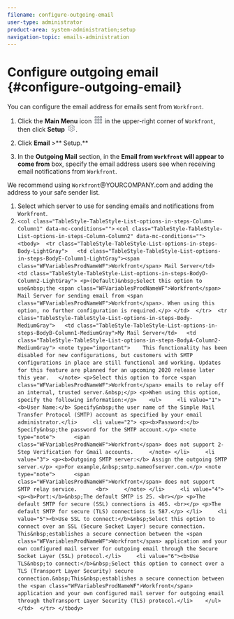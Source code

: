 ```yaml
---
filename: configure-outgoing-email
user-type: administrator
product-area: system-administration;setup
navigation-topic: emails-administration
---
```





# Configure outgoing email {#configure-outgoing-email}

You can configure the email address for emails sent from `Workfront`.



1. Click the **Main Menu** icon ![](assets/main-menu-icon.png) in the upper-right corner of `Workfront`, then click **Setup** ![](assets/setup-gear-icon.png).

1. Click **Email** >** Setup.**






1.  In the **Outgoing Mail** section, in the **Email from `Workfront` will appear to come from** box, specify the email address users see when receiving email notifications from `Workfront`.  



   We recommend using  `Workfront`@YOURCOMPANY.com and adding the address to your safe sender list.

1. Select which server to use for sending emails and notifications from `Workfront`.
1.  `<col class="TableStyle-TableStyle-List-options-in-steps-Column-Column1" data-mc-conditions="">` `<col class="TableStyle-TableStyle-List-options-in-steps-Column-Column2" data-mc-conditions="">` `<tbody>  <tr class="TableStyle-TableStyle-List-options-in-steps-Body-LightGray">   <td class="TableStyle-TableStyle-List-options-in-steps-BodyE-Column1-LightGray"><span class="WFVariablesProdNameWF">Workfront</span> Mail Server</td>   <td class="TableStyle-TableStyle-List-options-in-steps-BodyD-Column2-LightGray"> <p>(Default)&nbsp;Select this option to use&nbsp;the <span class="WFVariablesProdNameWF">Workfront</span> Mail Server for sending email from <span class="WFVariablesProdNameWF">Workfront</span>. When using this option, no further configuration is required.</p> </td>  </tr>  <tr class="TableStyle-TableStyle-List-options-in-steps-Body-MediumGray">   <td class="TableStyle-TableStyle-List-options-in-steps-BodyB-Column1-MediumGray">My Mail Server</td>   <td class="TableStyle-TableStyle-List-options-in-steps-BodyA-Column2-MediumGray"> <note type="important">    This functionality has been disabled for new configurations, but customers with SMTP configurations in place are still functional and working. Updates for this feature are planned for an upcoming 2020 release later this year.   </note> <p>Select this option to force <span class="WFVariablesProdNameWF">Workfront</span> emails to relay off an internal, trusted server.&nbsp;</p> <p>When using this option, specify the following information:</p>    <ul>     <li value="1"><b>User Name:</b> Specify&nbsp;the user name of the Simple Mail Transfer Protocol (SMTP) account as specified by your email administrator.</li>     <li value="2"> <p><b>Password:</b> Specify&nbsp;the password for the SMTP account.</p> <note type="note">      <span class="WFVariablesProdNameWF">Workfront</span> does not support 2-Step Verification for Gmail accounts.     </note> </li>     <li value="3"> <p><b>Outgoing SMTP server:</b> Assign the outgoing SMTP server.</p> <p>For example,&nbsp;smtp.nameofserver.com.</p> <note type="note">      <span class="WFVariablesProdNameWF">Workfront</span> does not support SMTP relay service.      <br>     </note> </li>     <li value="4"> <p><b>Port:</b>&nbsp;The default SMTP is 25. <br></p> <p>The default SMTP for secure (SSL) connections is 465. <br></p> <p>The default SMTP for secure (TLS) connections is 587.</p> </li>     <li value="5"><b>Use SSL to connect:</b>&nbsp;Select this option to connect over an SSL (Secure Socket Layer) secure connection. This&nbsp;establishes a secure connection between the <span class="WFVariablesProdNameWF">Workfront</span> application and your own configured mail server for outgoing email through the Secure Socket Layer (SSL) protocol.</li>     <li value="6"><b>Use TLS&nbsp;to connect:</b>&nbsp;Select this option to connect over a TLS (Transport Layer Security) secure connection.&nbsp;This&nbsp;establishes a secure connection between the <span class="WFVariablesProdNameWF">Workfront</span> application and your own configured mail server for outgoing email through theTransport Layer Security (TLS) protocol.</li>    </ul> </td>  </tr> </tbody>` 



